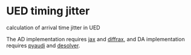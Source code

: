 # UED timing jitter

calculation of arrival time jitter in UED

The AD implementation requires [jax](https://github.com/jax-ml/jax) and [diffrax](https://github.com/patrick-kidger/diffrax), and DA implementation requires [pyaudi](https://github.com/darioizzo/audi) and [desolver](https://github.com/Microno95/desolver).
